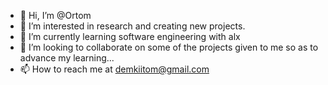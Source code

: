 - 👋 Hi, I’m @Ortom
- 👀 I’m interested in research and creating new projects.
- 🌱 I’m currently learning software engineering with alx
- 💞️ I’m looking to collaborate on some of the projects given to me so as to advance my learning...
- 📫 How to reach me at demkiitom@gmail.com

<!---
Ortom/Ortom is a ✨ special ✨ repository because its `README.md` (this file) appears on your GitHub profile.
You can click the Preview link to take a look at your changes.
--->
